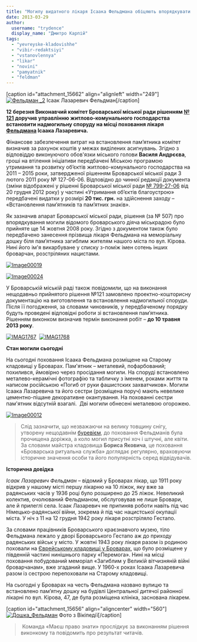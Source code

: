 ```yaml
---
title: "Могилу видатного лікаря Ісаака Фельдмана обіцяють впорядкувати вже цієї весни"
date: 2013-03-29
author: 
  username: "trydence"
  display_name: "Дмитро Карпій"
tags: 
  - "yevreyske-kladovishhe"
  - "vibir-redaktsiyi"
  - "vstanovlennya"
  - "likar"
  - "novini"
  - "pamyatnik"
  - "feldman"
---
```


\[caption id="attachment\_15662" align="alignleft" width="249"\][![Фельдман _2](https://mpz.brovary.org/wp-content/uploads/2013/03/Feldman-_2.jpg)](https://mpz.brovary.org/wp-content/uploads/2013/03/Feldman-_2.jpg) Ісаак Лазаревич Фельдман\[/caption\]

**12 березня Виконавчий комітет Броварської міської ради рішенням [№ 121](http://docs.pravo-znaty.org.ua/p6970/12.03.2013/121) доручив управлінню житлово-комунального господарства встановити надмогильну споруду на місці поховання лікаря [Фельдмана](http://uk.wikipedia.org/wiki/%D0%A4%D0%B5%D0%BB%D1%8C%D0%B4%D0%BC%D0%B0%D0%BD_%D0%86%D1%81%D0%B0%D0%B0%D0%BA_%D0%9B%D0%B0%D0%B7%D0%B0%D1%80%D0%B5%D0%B2%D0%B8%D1%87) Ісаака Лазаревича.**

Фінансове забезпечення витрат на встановлення пам’ятника комітет визначив за рахунок коштів у межах виділених асигнувань. Згідно з відповіддю виконуючого обов'язки міського голови **Василя Андрєєва**, гроші на втілення ініціативи передбачені Міською програмою утримання та розвитку об’єктів житлово-комунального господарства на 2011 – 2015 роки, затвердженої рішенням Броварської міської ради 3 лютого 2011 року № 127-06-06. Відповідно до чинної редакції документа (зміни відображені у рішенні Броварської міської ради [№ 799-27-06](http://docs.pravo-znaty.org.ua/p6389/20.12.2012/799-27-06) від 20 грудня 2012 року) у частині «Утримання об’єктів благоустрою» передбачені видатки у розмірі **20 тис. грн.** на здійснення заходу – «Встановлення пам’ятників та пам’ятних знаків».

Як зазначив апарат Броварської міської ради, рішення (за № 507) про впорядкування могили відомого броварського діяча міськрадою було прийняте ще 14 жовтня 2008 року. Згідно з документом також було передбачено занесення прізвища лікаря Фельдмана на меморіальну дошку біля пам’ятника загиблим жителям нашого міста по вул. Кірова. Нині його ім'я викарбуване у списку з-поміж імен сотень інших броварчан, розстріляних нацистами.

[![Image00019](https://mpz.brovary.org/wp-content/uploads/2013/03/Image00019.jpg)](https://mpz.brovary.org/wp-content/uploads/2013/03/Image00019.jpg)

[![Image00024](https://mpz.brovary.org/wp-content/uploads/2013/03/Image000242.jpg)](https://mpz.brovary.org/wp-content/uploads/2013/03/Image000242.jpg)

У Броварській міській раді також повідомили, що на виконання нещодавньо прийнятого рішення №121 замовлено проектно-кошторисну документацію на виготовлення та встановлення надмогильної споруди. Після її погодження, за словами чиновників, у передбаченому порядку будуть проведені відповідні роботи зі встановлення пам’ятника. Рішенням виконком визначив термін виконання робіт – **до 10 травня 2013 року**.

[![IMAG1767](https://mpz.brovary.org/wp-content/uploads/2013/03/IMAG1767.jpg)](https://mpz.brovary.org/wp-content/uploads/2013/03/IMAG1767.jpg)  [![IMAG1768](https://mpz.brovary.org/wp-content/uploads/2013/03/IMAG1768.jpg)](https://mpz.brovary.org/wp-content/uploads/2013/03/IMAG1768.jpg)

**Стан могили сьогодні**

На сьогодні поховання Ісаака Фельдмана розміщене на Старому кладовищі у Броварах. Пам'ятник – металевий, пофарбований; похилився, ймовірно через просідання могили. На споруді встановлено металево-керамічні фотографію та табличку з іменем, роками життя та написом російською «Погиб от руки фашистских захватчиков». Могили Ісаака Лазаревича та його сестри (розміщена поруч) мають невелике цементно-піщане декоративне окантування. На похованні сестри пам'ятник відсутній взагалі.  Дві могили обнесені металевою огорожею.

[![Image00012](https://mpz.brovary.org/wp-content/uploads/2013/03/Image000121.jpg)](https://mpz.brovary.org/wp-content/uploads/2013/03/Image000121.jpg)

> Слід зазначити, що незважаючи на велику товщину снігу, утворену нещодавнім [буревієм](https://mpz.brovary.org/brovarchani-viyshli-na-borotbu-zi-snigovoyu-stihiyeyu-foto/), до поховання Фельдманів була прочищена доріжка, а коло могил присутні хоч і штучні, але квіти. За словами майстра кладовища **Бориса Яковича**, це поховання «Броварська ритуальна служба» доглядає регулярно, враховуючи історичне значення особи та його популярність серед відвідувачів.

**Історична довідка**

_Ісаак Лазаревич_ _Фельдман_ – відомий у Броварах лікар, що 1911 року відкрив у нашому місті першу лікарню на 10 ліжок, яку вже за радянських часів у 1936 році було розширено до 25 ліжок. Невеликий колектив, очолюваний Фельдманом, обслуговував не лише Бровари, але й прилеглі села. Ісаак Лазаревич не припиняв роботи навіть під час Німецько-радянської війни, зокрема й під час нацистської окупації міста. У ніч з 11 на 12 грудня 1942 року лікаря розстріляло Гестапо.

За словами працівників Броварського краєзнавчого музею, тіло Фельдмана лежало у дворі Броварського Гестапо аж до приходу радянських військ у місто. У жовтні 1943 року лікаря разом із родиною поховали на [Єврейському кладовищі у Броварах](https://mpz.brovary.org/brovarchani-u-parku-peremoga-hodyat-po-kistkah/), що було розміщене у південній частині нинішнього парку «Перемога». Нині на місці поховання побудований меморіал «Загиблим у Великій вітчизняній війні броварчанам», вже згаданий вище. У 1960-х роках Ісаака Лазаревича разом із сестрою перепоховали на Старому кладовищі.

На сьогодні у Броварах на честь Фельдмана названо вулицю та встановлено пам’ятну дошку на будівлі Центральної дитячої районної лікарні по вул. Кірова, 47, де була розміщена клініка, заснована лікарем.

\[caption id="attachment\_15656" align="aligncenter" width="560"\][![Дошка_Фельдман](https://mpz.brovary.org/wp-content/uploads/2013/03/Doshka_Feldman.jpg)](https://mpz.brovary.org/wp-content/uploads/2013/03/Doshka_Feldman.jpg) Фото з Вікіпедії\[/caption\]

>  Команда «Маєш право знати» прослідкує за виконанням рішення виконкому та повідомить про результат читачів.
